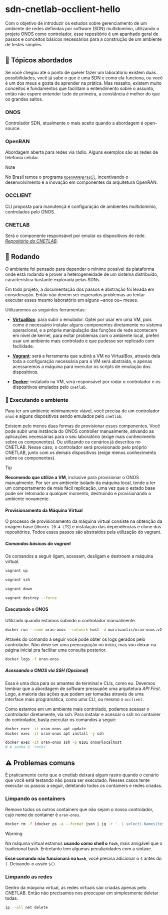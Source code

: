 # sdn-cnetlab-occlient-hello

Com o objetivo de introduzir os estudos sobre gerenciamento de um ambiente de
redes definidas por software (SDN) multidomínio, utilizando o projeto ONOS como
controlador, esse repositório é um apanhado geral de passos e conceitos básicos
necessários para a construção de um ambiente de testes simples.

## :pushpin: Tópicos abordados

Se você chegou até o ponto de querer fazer um laboratório existem duas
possibilidades, você já sabe o que é uma SDN e como ela funciona, ou você é um
dos meus e gosta de aprender na prática. Mas ressalto, existem muito conceitos e
fundamentos que facilitam o entendimento sobre o assunto, então não espere
entender tudo de primeira, a constância é melhor do que os grandes saltos.

### ONOS

Controlador SDN, atualmente o mais aceito quando a abordagem é open-source.

### OpenRAN

Abordagem aberta para redes via rádio. Alguns exemplos são as redes de telefonia
celular.

> [!NOTE]
> No Brasil temos o programa [`OpenRAN@Brasil`](https://openranbrasil.org.br/),
> incentivando o desenvolvimento e a inovação em componentes da arquitetura
> OpenRAN.


### OCCLIENT

CLI proposta para manutençã e configuração de ambientes multidomínio,
controlados pelo ONOS.

### CNETLAB

Será o componente responsável por emular os dispositivos de rede. *[Repositório do CNETLAB][cnetlab]*.

## :rocket: Rodando

O ambiente foi pensado para depender o mínimo possível da plataforma onde está
rodando e prover a heterogeneidade de um sistema distribuído, característica
bastante explorada pelas SDNs.

Em todo projeto, a documentação dos passos e abstração foi levada em
consideração. Então não devem ser esperados problemas ao tentar executar esses
mesmo laboratório em alguns ~anos ou~ meses.

Utilizaremos as seguintes ferramentas:

- **[VirtualBox][virtualbox]**: para subir o emulador. Optei por usar em uma VM,
pois como é necessário instalar alguns componentes diretamente no sistema
operacional, e a própria manipulação das funções de rede acontecem em nível de
kernel, para evitar problemas com o ambiente local, preferi usar um ambiente
mais controlado e que pudesse ser replicado com facilidade.

- **[Vagrant][vagrant]**: será a ferramenta que subirá a VM no VirtualBox,
através dela toda a configuração necessária para a VM será abstraída, e apenas
acessaremos a máquina para executar os scripts de emulação dos dispositivos.

- **[Docker][docker]**: instalado na VM, será responsável por rodar o
controlador e os dispositivos emulados pelo `cnetlab`.

### :test_tube: Executando o ambiente

Para ter um ambiente minimamente viável, você precisa de um controlador `onos` e
alguns dispositivos sendo emulados pelo `cnetlab`.

Existem pelo menos duas formas de provisionar esses componentes. Você pode subir
uma instância do ONOS controller manualmente, ativando as aplicações necessárias
para o seu laboratório (exige mais conhecimento sobre os componentes). Ou
utilizando os cenários já descritos no CNETLAB. Nesse caso, o controlador será
provisionado pelo próprio CNETLAB, junto com os demais dispositivos (exige menos
conhecimento sobre os componentes).

> [!TIP]
> **Recomendo que utilize a VM**, inclusive para provisionar o ONOS manualmente.
> Por ser um ambiente isolado da máquina local, tende a ter um comportamento
> de mais fácil replicação, uma vez que o estado base pode ser retomado a
> qualquer momento, destruindo e provisionando o ambiente novamente.

#### Provisionamento da Máquina Virtual

O processo de provisionamento da máquina virtual consiste na obtenção da imagem
base (`Ubuntu 20.4 LTS`) e instalação das dependências e clone dos repositórios.
Todos esses passos são abstraídos pela utilização do vagrant.

##### Comandos básicos do vagrant

Os comandos a seguir ligam, acessam, desligam e destroem a máquina virtual.

```bash Ligar VM
vagrant up
```

```bash Acessar máquina vis SSH
vagrant ssh
```

```bash Desligar VM
vagrant down
```

```bash Destruir VM
vagrant destroy --force
```

#### Executando o ONOS

Utilizado quando estamos subindo o controlador manualmente.

```bash Executar container do ONOS
docker run --name oran-onos --network host -d muriloavlis/oran-onos:v2.0.0
```

Através do comando a seguir você pode obter os logs gerados pelo controlador.
Não deve ser uma preocupação no início, mas vou deixar na página inicial pra
facilitar uma consulta posterior.

```bash Obtendo os logs do controlador
docker logs -f oran-onos
```

##### Acessando o ONOS via SSH (Opcional)

Essa é uma dica para os amantes de terminal e CLIs, como eu. Devemos lembrar que
a abordagem de software pressupõe uma arquitetura *API First*. Logo, a maioria
das ações que podem ser tomadas através de uma interface mais programática, como
uma CLI, ou mesmo o `occlient`.

Como estamos em um ambiente mais controlado, podemos acessar o controlador
diretamente, via ssh. Para instalar e acessar o ssh no container do controlador,
basta executar os comandos a seguir:

```bash Habilitando o SSH
docker exec -it oran-onos apt update
docker exec -it oran-onos apt install -y ssh
```

```bash Acessando via SSH
docker exec -it oran-onos ssh -p 8101 onos@localhost
# A senha é `rocks`
```


## :warning: Problemas comuns

É praticamente certo que o cnetlab deixará algum rastro quando o cenário que
você está testando não possa ser executado. Nesses casos tente executar os
passos a seguir, deletando todos os containers e redes criadas.

### Limpando os containers

Remove todos os outros containers que não sejam o nosso controlador, cujo nome
do container é `oran-onos`.

```bash Remoção de todos os outros containers que não sejam o nosso controlador
docker rm -f (docker ps -a --format json | jq -r '. | select(.Names|test("oran-onos")|not) | .ID')
```

> [!WARNING]
> Na máquina virtual estamos **usando como shell o `fish`**, mais amigável que o
> tradicional bash. Entretanto tem algumas peculiaridades com a sintaxe.
>
> **Esse comando não funcionará no `bash`**, você precisa adicionar o `$` antes
> do `(`. Deixando-o assim `$()`.

### Limpando as redes

Dentro da máquina virtual, as redes virtuais são criadas apenas pelo CNETLAB.
Então não precisamos nos preocupar em simplesmente deletar todas.

```bash Deleta todas as redes virtuais
ip --all net delete
```


<!-- Links -->
[virtualbox]: https://www.virtualbox.org/
[docker]: https://www.docker.com/get-started/
[vagrant]: https://www.vagrantup.com/
[cnetlab]: https://git.rnp.br/cnar/sdn-multicamada/emulacao/emulador-optico.git
